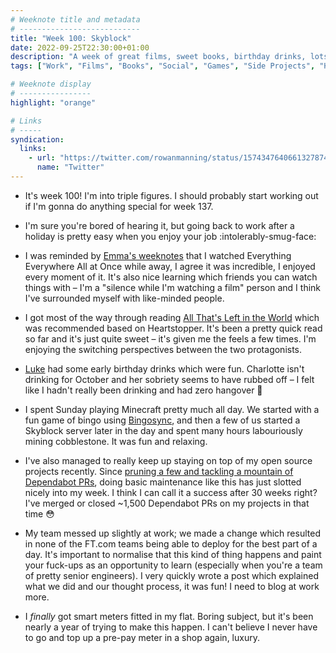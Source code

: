 ```yaml
---
# Weeknote title and metadata
# ---------------------------
title: "Week 100: Skyblock"
date: 2022-09-25T22:30:00+01:00
description: "A week of great films, sweet books, birthday drinks, lots of Minecraft, thousands of pull requests, messing up but enjoying it, and a smart meter installation."
tags: ["Work", "Films", "Books", "Social", "Games", "Side Projects", "House", "Minecraft", "13.7"]

# Weeknote display
# ----------------
highlight: "orange"

# Links
# -----
syndication:
  links:
    - url: "https://twitter.com/rowanmanning/status/1574347640661327874"
      name: "Twitter"
---
```


  * It's week 100! I'm into triple figures. I should probably start working out if I'm gonna do anything special for week 137.

  * I'm sure you're bored of hearing it, but going back to work after a holiday is pretty easy when you enjoy your job :intolerably-smug-face:

  * I was reminded by [Emma's weeknotes](https://emma-lewis.com/weeknotes/week-7/) that I watched Everything Everywhere All at Once while away, I agree it was incredible, I enjoyed every moment of it. It's also nice learning which friends you can watch things with – I'm a "silence while I'm watching a film" person and I think I've surrounded myself with like-minded people.

  * I got most of the way through reading [All That's Left in the World](https://www.goodreads.com/en/book/show/58329296) which was recommended based on Heartstopper. It's been a pretty quick read so far and it's just quite sweet – it's given me the feels a few times. I'm enjoying the switching perspectives between the two protagonists.

  * [Luke](https://twitter.com/lucas42) had some early birthday drinks which were fun. Charlotte isn't drinking for October and her sobriety seems to have rubbed off – I felt like I hadn't really been drinking and had zero hangover :tada:

  * I spent Sunday playing Minecraft pretty much all day. We started with a fun game of bingo using [Bingosync](https://bingosync.com/), and then a few of us started a Skyblock server later in the day and spent many hours labouriously mining cobblestone. It was fun and relaxing.

  * I've also managed to really keep up staying on top of my open source projects recently. Since [pruning a few and tackling a mountain of Dependabot PRs](/weeknotes/70/), doing basic maintenance like this has just slotted nicely into my week. I think I can call it a success after 30 weeks right? I've merged or closed ~1,500 Dependabot PRs on my projects in that time 😳

  * My team messed up slightly at work; we made a change which resulted in none of the FT.com teams being able to deploy for the best part of a day. It's important to normalise that this kind of thing happens and paint your fuck-ups as an opportunity to learn (especially when you're a team of pretty senior engineers). I very quickly wrote a post which explained what we did and our thought process, it was fun! I need to blog at work more.

  * I _finally_ got smart meters fitted in my flat. Boring subject, but it's been nearly a year of trying to make this happen. I can't believe I never have to go and top up a pre-pay meter in a shop again, luxury.
